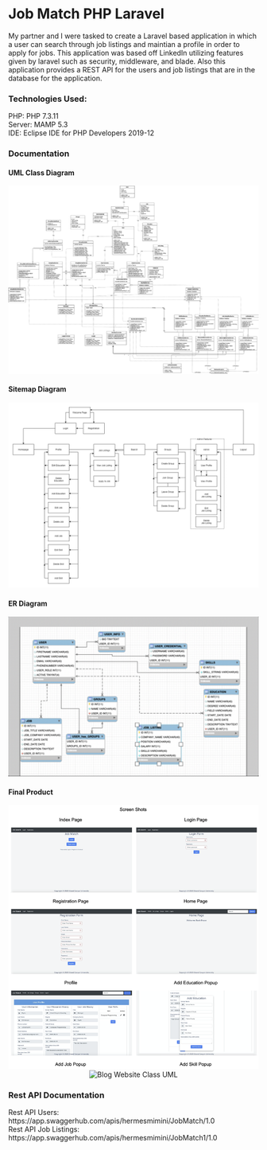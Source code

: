 # Job Match PHP Laravel
My partner and I were tasked to create a Laravel based application in which a user can search through job listings and maintian a profile in order to apply for jobs. This application was based off LinkedIn utilizing features given by laravel such as security, middleware, and blade. Also this application provides a REST API for the users and job listings that are in the database for the application.

<h3>Technologies Used:</h3>
PHP: PHP 7.3.11<br>
Server: MAMP 5.3<br>
IDE: Eclipse IDE for PHP Developers 2019-12<br>

<h3>Documentation</h3>
<h4>UML Class Diagram</h4>

<p align="center">
	<img src="JobMatch_Photos/UML_Class_Diagram.png" alt="Blog Website Class UML"/>
</p>

<h4>Sitemap Diagram</h4>

<p align="center">
	<img src="JobMatch_Photos/Sitemap_Diagram.png" alt="Blog Website Class UML"/>
</p>

<h4>ER Diagram</h4>

<p align="center">
	<img src="JobMatch_Photos/ER_Diagram.png" alt="Blog Website Class UML"/>
</p>

<h4>Final Product</h4>

<p align="center">
	<img src="JobMatch_Photos/ScreenShots1.png" alt="Blog Website Class UML"/>
  <img src="JobMatch_Photos/ScreenShots2.png" alt="Blog Website Class UML"/>
</p>

<h3>Rest API Documentation</h3>
Rest API Users: https://app.swaggerhub.com/apis/hermesmimini/JobMatch/1.0<br>
Rest API Job Listings: https://app.swaggerhub.com/apis/hermesmimini/JobMatch1/1.0
